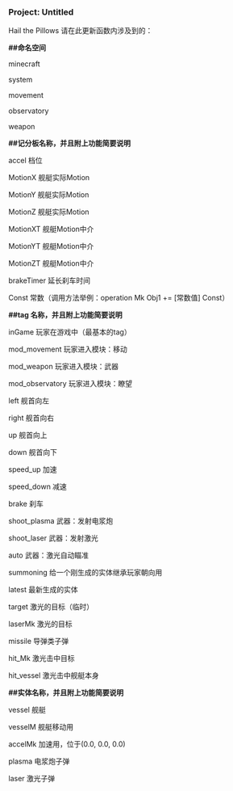 ### Project: Untitled
Hail the Pillows
请在此更新函数内涉及到的：

**##命名空间**

minecraft

system

movement

observatory

weapon


**##记分板名称，并且附上功能简要说明**

accel 档位

MotionX 舰艇实际Motion

MotionY 舰艇实际Motion

MotionZ 舰艇实际Motion

MotionXT 舰艇Motion中介

MotionYT 舰艇Motion中介

MotionZT 舰艇Motion中介

brakeTimer 延长刹车时间

Const 常数（调用方法举例：operation Mk Obj1 += [常数值] Const）


**##tag 名称，并且附上功能简要说明**

inGame 玩家在游戏中（最基本的tag）

mod_movement 玩家进入模块：移动

mod_weapon 玩家进入模块：武器

mod_observatory 玩家进入模块：瞭望

left 舰首向左

right 舰首向右

up 舰首向上

down 舰首向下

speed_up 加速

speed_down 减速

brake 刹车

shoot_plasma 武器：发射电浆炮

shoot_laser 武器：发射激光

auto 武器：激光自动瞄准

summoning 给一个刚生成的实体继承玩家朝向用

latest 最新生成的实体

target 激光的目标（临时）

laserMk 激光的目标

missile 导弹类子弹

hit_Mk 激光击中目标

hit_vessel 激光击中舰艇本身

**##实体名称，并且附上功能简要说明**

vessel 舰艇

vesselM 舰艇移动用

accelMk 加速用，位于(0.0, 0.0, 0.0)

plasma 电浆炮子弹

laser 激光子弹

